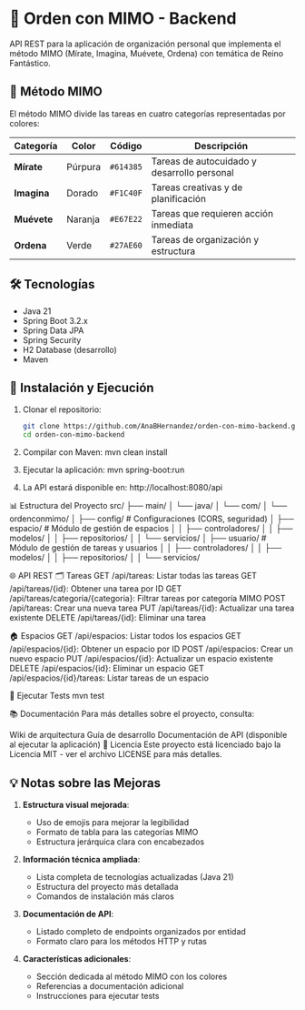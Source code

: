 # 🏰 Orden con MIMO - Backend

API REST para la aplicación de organización personal que implementa el método MIMO (Mírate, Imagina, Muévete, Ordena) con temática de Reino Fantástico.

## 🎨 Método MIMO

El método MIMO divide las tareas en cuatro categorías representadas por colores:

| Categoría | Color | Código | Descripción |
|-----------|-------|--------|-------------|
| **Mírate** | Púrpura | `#614385` | Tareas de autocuidado y desarrollo personal |
| **Imagina** | Dorado | `#F1C40F` | Tareas creativas y de planificación |
| **Muévete** | Naranja | `#E67E22` | Tareas que requieren acción inmediata |
| **Ordena** | Verde | `#27AE60` | Tareas de organización y estructura |

## 🛠️ Tecnologías

- Java 21
- Spring Boot 3.2.x
- Spring Data JPA
- Spring Security 
- H2 Database (desarrollo)
- Maven

## 🚀 Instalación y Ejecución

1. Clonar el repositorio:
   ```bash
   git clone https://github.com/AnaBHernandez/orden-con-mimo-backend.git
   cd orden-con-mimo-backend
2. Compilar con Maven:
mvn clean install

4. Ejecutar la aplicación:
mvn spring-boot:run

5. La API estará disponible en:
http://localhost:8080/api

📊 Estructura del Proyecto
src/
├── main/
│   └── java/
│       └── com/
│           └── ordenconmimo/
│               ├── config/           # Configuraciones (CORS, seguridad)
│               ├── espacio/          # Módulo de gestión de espacios
│               │   ├── controladores/
│               │   ├── modelos/
│               │   ├── repositorios/
│               │   └── servicios/
│               ├── usuario/          # Módulo de gestión de tareas y usuarios
│               │   ├── controladores/
│               │   ├── modelos/
│               │   ├── repositorios/
│               │   └── servicios/

🌐 API REST
🗂️ Tareas
GET /api/tareas: Listar todas las tareas
GET /api/tareas/{id}: Obtener una tarea por ID
GET /api/tareas/categoria/{categoria}: Filtrar tareas por categoría MIMO
POST /api/tareas: Crear una nueva tarea
PUT /api/tareas/{id}: Actualizar una tarea existente
DELETE /api/tareas/{id}: Eliminar una tarea

🏠 Espacios
GET /api/espacios: Listar todos los espacios
GET /api/espacios/{id}: Obtener un espacio por ID
POST /api/espacios: Crear un nuevo espacio
PUT /api/espacios/{id}: Actualizar un espacio existente
DELETE /api/espacios/{id}: Eliminar un espacio
GET /api/espacios/{id}/tareas: Listar tareas de un espacio

🧪 Ejecutar Tests
mvn test

📚 Documentación
Para más detalles sobre el proyecto, consulta:

Wiki de arquitectura
Guía de desarrollo
Documentación de API (disponible al ejecutar la aplicación)
📝 Licencia
Este proyecto está licenciado bajo la Licencia MIT - ver el archivo LICENSE para más detalles.

## 💡 Notas sobre las Mejoras

1. **Estructura visual mejorada**:
   - Uso de emojis para mejorar la legibilidad
   - Formato de tabla para las categorías MIMO
   - Estructura jerárquica clara con encabezados

2. **Información técnica ampliada**:
   - Lista completa de tecnologías actualizadas (Java 21)
   - Estructura del proyecto más detallada
   - Comandos de instalación más claros

3. **Documentación de API**:
   - Listado completo de endpoints organizados por entidad
   - Formato claro para los métodos HTTP y rutas

4. **Características adicionales**:
   - Sección dedicada al método MIMO con los colores
   - Referencias a documentación adicional
   - Instrucciones para ejecutar tests

